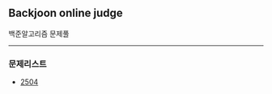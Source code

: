## Backjoon online judge
백준알고리즘 문제풀

---

### 문제리스트
- [2504]('https://github.com/hidekuma/backjoon-online-judge/tree/master/2504')

